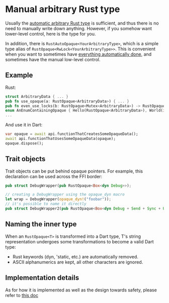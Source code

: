 # Manual arbitrary Rust type

Usually the [automatic arbitrary Rust type](rust-auto-opaque) is sufficient,
and thus there is no need to manually write down anything.
However, if you somehow want lower-level control, here is the type for you.

In addition, there is `RustAutoOpaque<YourArbitraryType>`,
which is a simple type alias of `RustOpaque<RwLock<YourArbitraryType>>`.
This is convenient when you want to sometimes have [everything automatically done](rust-auto-opaque),
and sometimes have the manual low-level control.

## Example

Rust:

```rust
struct ArbitraryData { ... }
pub fn use_opaque(a: RustOpaque<ArbitraryData>) { ... }
pub fn even_use_locks(b: RustOpaque<Mutex<ArbitraryData>) -> RustOpaque<RwLock<ArbitraryData>> { ... }
enum AnEnumContainingOpaque { Hello(RustOpaque<ArbitraryData>), World(i32) }
...
```

And use it in Dart:

```dart
var opaque = await api.functionThatCreatesSomeOpaqueData();
await api.functionThatUsesSomeOpaqueData(opaque);
opaque.dispose();
```

## Trait objects

Trait objects can be put behind opaque pointers. For example, this declaration can
be used across the FFI border:

```rust
pub struct DebugWrapper(pub RustOpaque<Box<dyn Debug>>);

// creating a DebugWrapper using the opaque_dyn macro
let wrap = DebugWrapper(opaque_dyn!("foobar"));
// it's possible to name it directly
pub struct DebugWrapper2(pub RustOpaque<Box<dyn Debug + Send + Sync + UnwindSafe + RefUnwindSafe>>);
```

## Naming the inner type

When an `RustOpaque<T>` is transformed into a Dart type, T's string
representation undergoes some transformations to become a valid Dart type:
- Rust keywords (dyn, 'static, etc.) are automatically removed.
- ASCII alphanumerics are kept, all other characters are ignored.

## Implementation details

As for how it is implemented as well as the design towards safety,
please refer to [this doc](../../contributing/submodules/rust-opaque)